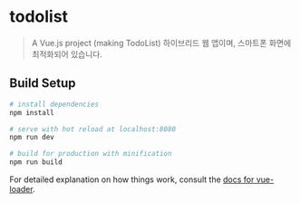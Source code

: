 # todolist

> A Vue.js project (making TodoList)
> 하이브리드 웹 앱이며, 스마트폰 화면에 최적화되어 있습니다.

## Build Setup

``` bash
# install dependencies
npm install

# serve with hot reload at localhost:8080
npm run dev

# build for production with minification
npm run build
```

For detailed explanation on how things work, consult the [docs for vue-loader](http://vuejs.github.io/vue-loader).
